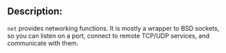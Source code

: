 ## Description:

`net` provides networking functions. It is mostly a wrapper to BSD sockets,
so you can listen on a port, connect to remote TCP/UDP services, and
communicate with them.
